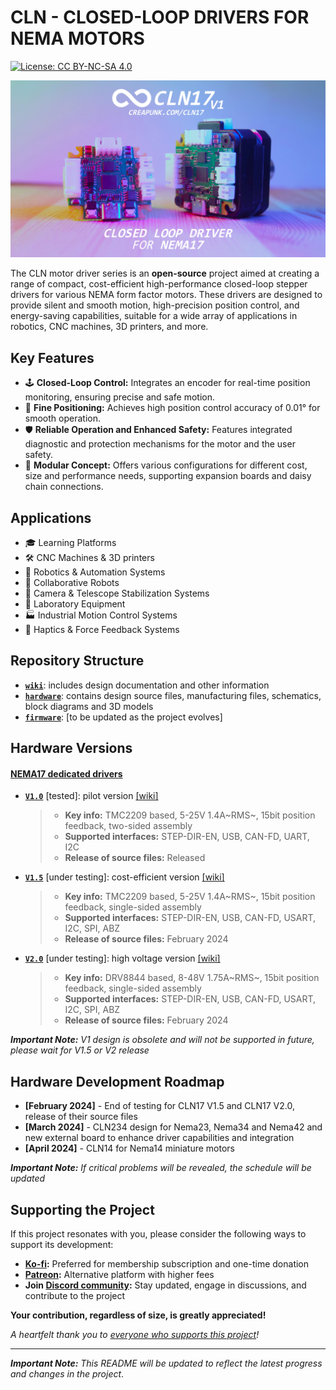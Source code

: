 # CLN - CLOSED-LOOP DRIVERS FOR NEMA MOTORS

[![License: CC BY-NC-SA 4.0](https://img.shields.io/badge/License-CC_BY--NC--SA_4.0-lightgrey.svg)](license.md)

[![CLN17](./wiki/assets/CLN17.jpg)](https://www.youtube.com/watch?v=A67UROq0t6Q)

The CLN motor driver series is an **open-source** project aimed at creating a range of compact, cost-efficient high-performance closed-loop stepper drivers for various NEMA form factor motors. These drivers are designed to provide silent and smooth motion, high-precision position control, and energy-saving capabilities, suitable for a wide array of applications in robotics, CNC machines, 3D printers, and more.

## Key Features

- 🕹️ **Closed-Loop Control:** Integrates an encoder for real-time position monitoring, ensuring precise and safe motion.
- 📏 **Fine Positioning:** Achieves high position control accuracy of 0.01° for smooth operation.
- 🛡️ **Reliable Operation and Enhanced Safety:** Features integrated diagnostic and protection mechanisms for the motor and the user safety.
- 🧩 **Modular Concept:** Offers various configurations for different cost, size and performance needs, supporting expansion boards and daisy chain connections.

## Applications

- 🎓 Learning Platforms
- 🛠️ CNC Machines & 3D printers
- 🤖 Robotics & Automation Systems
- 🤝 Collaborative Robots
- 🔭 Camera & Telescope Stabilization Systems
- 🔬 Laboratory Equipment
- 🏭 Industrial Motion Control Systems
- 📳 Haptics & Force Feedback Systems

## Repository Structure

- **[`wiki`](wiki)**: includes design documentation and other information
- **[`hardware`](hardware)**: contains design source files, manufacturing files, schematics, block diagrams and 3D models
- **[`firmware`](firmware)**: [to be updated as the project evolves]

## Hardware Versions

#### [NEMA17 dedicated drivers](./wiki/CLN17/readme.md)

- **[`V1.0`](hardware/CLN17/V1.0)** [tested]: pilot version [[wiki]](./wiki/CLN17/V1.0/specification.md)

  > - **Key info:** TMC2209 based, 5-25V 1.4A~RMS~, 15bit position feedback, two-sided assembly
  >- **Supported interfaces:** STEP-DIR-EN, USB, CAN-FD, UART, I2C
  > - **Release of source files:** Released
  
  

- **[`V1.5`](hardware/CLN17/V1.5)** [under testing]: cost-efficient version [[wiki]](./wiki/CLN17/V1.5/specification.md)

  > - **Key info:** TMC2209 based, 5-25V 1.4A~RMS~, 15bit position feedback, single-sided assembly
  >- **Supported interfaces:** STEP-DIR-EN, USB, CAN-FD, USART, I2C, SPI, ABZ
  > - **Release of source files:** February 2024
  
  

- **[`V2.0`](hardware/CLN17/V2.0)** [under testing]: high voltage version [[wiki]](./wiki/CLN17/V2.0/specification.md)

	> - **Key info:** DRV8844 based, 8-48V 1.75A~RMS~, 15bit position feedback, single-sided assembly
	>- **Supported interfaces:** STEP-DIR-EN, USB, CAN-FD, USART, I2C, SPI, ABZ
	> - **Release of source files:** February 2024
	

***Important Note:** V1 design is obsolete and will not be supported in future, please wait for V1.5 or V2 release*

## Hardware Development Roadmap

- **[February 2024]** - End of testing for CLN17 V1.5 and CLN17 V2.0, release of their source files
- **[March 2024]** - CLN234 design for Nema23, Nema34 and Nema42 and new external board to enhance driver capabilities and integration
- **[April 2024]** - CLN14 for Nema14 miniature motors

***Important Note:** If critical problems will be revealed, the schedule will be updated*

## Supporting the Project

If this project resonates with you, please consider the following ways to support its development:

- **[Ko-fi](https://ko-fi.com/creapunk):** Preferred for membership subscription and one-time donation
- **[Patreon](https://patreon.com/creapunk):** Alternative platform with higher fees
- **Join [Discord community](https://discord.gg/creapunk):** Stay updated, engage in discussions, and contribute to the project

**Your contribution, regardless of size, is greatly appreciated!** 

*A heartfelt thank you to [everyone who supports this project](sponsors.md)!*

---

***Important Note:** This README will be updated to reflect the latest progress and changes in the project*.

